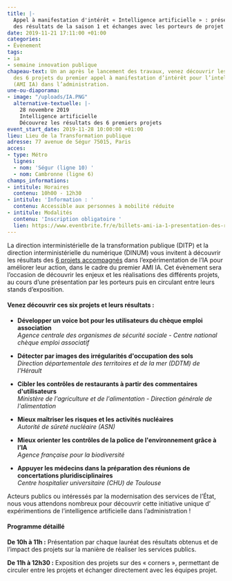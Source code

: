 ```yaml
---
title: |-
  Appel à manifestation d'intérêt « Intelligence artificielle » : présentation
  des résultats de la saison 1 et échanges avec les porteurs de projet
date: 2019-11-21 17:11:00 +01:00
categories:
- Évènement
tags:
- ia
- semaine innovation publique
chapeau-text: Un an après le lancement des travaux, venez découvrir les résultats
  des 6 projets du premier appel à manifestation d’intérêt pour l’intelligence artificielle
  (AMI IA) dans l’administration.
une-ou-diaporama:
- image: "/uploads/IA.PNG"
  alternative-textuelle: |-
    28 novembre 2019
    Intelligence artificielle
    Découvrez les résultats des 6 premiers projets
event_start_date: 2019-11-28 10:00:00 +01:00
lieu: Lieu de la Transformation publique
adresse: 77 avenue de Ségur 75015, Paris
acces:
- type: Métro
  lignes:
  - nom: 'Ségur (ligne 10) '
  - nom: Cambronne (ligne 6)
champs_informations:
- intitule: Horaires
  contenu: 10h00 - 12h30
- intitule: 'Information : '
  contenu: Accessible aux personnes à mobilité réduite
- intitule: Modalités
  contenu: 'Inscription obligatoire '
  lien: https://www.eventbrite.fr/e/billets-ami-ia-1-presentation-des-resultats-et-echanges-avec-les-laureats-78620041661
---
```


La direction interministérielle de la transformation publique (DITP) et la direction interministérielle du numérique (DINUM) vous invitent à découvrir les résultats des [6 projets accompagnés](https://www.etalab.gouv.fr/intelligence-artificielle-decouvrez-les-6-projets-laureats-de-lappel-a-manifestation-dinteret-ia) dans l’expérimentation de l’IA pour améliorer leur action, dans le cadre du premier AMI IA. Cet évènement sera l’occasion de découvrir les enjeux et les réalisations des différents projets, au cours d’une présentation par les porteurs puis en circulant entre leurs stands d’exposition.

#### Venez découvrir ces six projets et leurs résultats :

* **Développer un voice bot pour les utilisateurs du chèque emploi association** <br> 
*Agence centrale des organismes de sécurité sociale - Centre national chèque emploi associatif*

* **Détecter par images des irrégularités d'occupation des sols** <br> *Direction départementale des territoires et de la mer (DDTM) de l'Hérault*

* **Cibler les contrôles de restaurants à partir des commentaires d'utilisateurs** <br> 
*Ministère de l'agriculture et de l'alimentation - Direction générale de l'alimentation*

* **Mieux maîtriser les risques et les activités nucléaires** <br> 
*Autorité de sûreté nucléaire (ASN)*

* **Mieux orienter les contrôles de la police de l'environnement grâce à l’IA** <br> 
*Agence française pour la biodiversité*

* **Appuyer les médecins dans la préparation des réunions de concertations pluridisciplinaires** <br> 
*Centre hospitalier universitaire (CHU) de Toulouse*

Acteurs publics ou intéressés par la modernisation des services de l’État, nous vous attendons nombreux pour découvrir cette initiative unique d’ expérimentions de l’intelligence artificielle dans l’administration !

#### Programme détaillé

**De 10h à 11h :** Présentation par chaque lauréat des résultats obtenus et de l’impact des projets sur la manière de réaliser les services publics.

**De 11h à 12h30 :** Exposition des projets sur des « corners », permettant de circuler entre les projets et échanger directement avec les équipes projet.